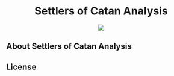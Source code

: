<h1 align="center">Settlers of Catan Analysis</h1>

<p align="center">
<a href="https://travis-ci.org/moverperfect/SettlersOfCatanAnalysis"><img src="https://travis-ci.org/moverperfect/SettlersOfCatanAnalysis.svg?branch=master"></a>
</p>

## About Settlers of Catan Analysis


## License
